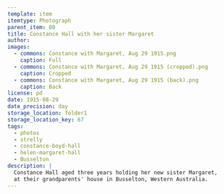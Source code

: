 ```yaml
---
template: item
itemtype: Photograph
parent_item: 80
title: Constance Hall with her sister Margaret
author: 
images:
  - commons: Constance with Margaret, Aug 29 1915.png
    caption: Full
  - commons: Constance with Margaret, Aug 29 1915 (cropped).png
    caption: Cropped
  - commons: Constance with Margaret, Aug 29 1915 (back).png
    caption: Back
license: pd
date: 1915-08-29
date_precision: day
storage_location: folder1
storage_location_key: 67
tags:
  - photos
  - strelly
  - constance-boyd-hall
  - helen-margaret-hall
  - Busselton
description: |
  Constance Hall aged three years holding her new sister Margaret,
  at their grandparents' house in Busselton, Western Australia.
---
```

